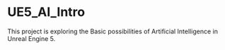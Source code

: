 # UE5_AI_Intro
This project is exploring the Basic possibilities of Artificial Intelligence in Unreal Engine 5.
